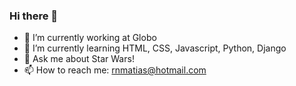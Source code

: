 ### Hi there 👋

- 🔭 I’m currently working at Globo
- 🌱 I’m currently learning HTML, CSS, Javascript, Python, Django
- 💬 Ask me about Star Wars!
- 📫 How to reach me: rnmatias@hotmail.com
